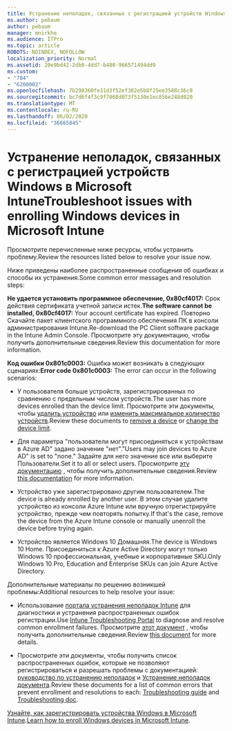 ```yaml
---
title: Устранение неполадок, связанных с регистрацией устройств Windows в Microsoft Intune
ms.author: pebaum
author: pebaum
manager: mnirkhe
ms.audience: ITPro
ms.topic: article
ROBOTS: NOINDEX, NOFOLLOW
localization_priority: Normal
ms.assetid: 20e9bd42-2db0-4dd7-b480-966571494dd9
ms.custom:
- "784"
- "6200002"
ms.openlocfilehash: 7b298360fe31d3f52ef382e5b8f25ee3588c36c8
ms.sourcegitcommit: bc7d6f4f3c9f7060d073f5130e1ec856e248d020
ms.translationtype: MT
ms.contentlocale: ru-RU
ms.lasthandoff: 06/02/2020
ms.locfileid: "36665845"
---
```

# <a name="troubleshoot-issues-with-enrolling-windows-devices-in-microsoft-intune"></a><span data-ttu-id="01fc1-102">Устранение неполадок, связанных с регистрацией устройств Windows в Microsoft Intune</span><span class="sxs-lookup"><span data-stu-id="01fc1-102">Troubleshoot issues with enrolling Windows devices in Microsoft Intune</span></span>

<span data-ttu-id="01fc1-103">Просмотрите перечисленные ниже ресурсы, чтобы устранить проблему.</span><span class="sxs-lookup"><span data-stu-id="01fc1-103">Review the resources listed below to resolve your issue now.</span></span>
  
<span data-ttu-id="01fc1-104">Ниже приведены наиболее распространенные сообщения об ошибках и способы их устранения.</span><span class="sxs-lookup"><span data-stu-id="01fc1-104">Some common error messages and resolution steps:</span></span>
  
 <span data-ttu-id="01fc1-105">**Не удается установить программное обеспечение, 0x80cf4017:** Срок действия сертификата учетной записи истек.</span><span class="sxs-lookup"><span data-stu-id="01fc1-105">**The software cannot be installed, 0x80cf4017:** Your account certificate has expired.</span></span> <span data-ttu-id="01fc1-106">Повторно Скачайте пакет клиентского программного обеспечения ПК в консоли администрирования Intune.</span><span class="sxs-lookup"><span data-stu-id="01fc1-106">Re-download the PC Client software package in the Intune Admin Console.</span></span> <span data-ttu-id="01fc1-107">Просмотрите эту документацию, чтобы получить дополнительные сведения.</span><span class="sxs-lookup"><span data-stu-id="01fc1-107">Review this documentation for more information.</span></span>
  
 <span data-ttu-id="01fc1-108">**Код ошибки 0x801c0003:** Ошибка может возникать в следующих сценариях:</span><span class="sxs-lookup"><span data-stu-id="01fc1-108">**Error code 0x801c0003:** The error can occur in the following scenarios:</span></span>
  
-  <span data-ttu-id="01fc1-109">У пользователя больше устройств, зарегистрированных по сравнению с предельным числом устройств.</span><span class="sxs-lookup"><span data-stu-id="01fc1-109">The user has more devices enrolled than the device limit.</span></span> <span data-ttu-id="01fc1-110">Просмотрите эти документы, чтобы [удалить устройство](https://docs.microsoft.com/intune/devices-wipe) или [изменить максимальное количество устройств](https://docs.microsoft.com/intune/enrollment-restrictions-set#set-device-limit-restrictions).</span><span class="sxs-lookup"><span data-stu-id="01fc1-110">Review these documents to [remove a device](https://docs.microsoft.com/intune/devices-wipe) or [change the device limit](https://docs.microsoft.com/intune/enrollment-restrictions-set#set-device-limit-restrictions).</span></span>

-  <span data-ttu-id="01fc1-111">Для параметра "пользователи могут присоединяться к устройствам в Azure AD" задано значение "нет".</span><span class="sxs-lookup"><span data-stu-id="01fc1-111">"Users may join devices to Azure AD" is set to "none."</span></span> <span data-ttu-id="01fc1-112">Задайте для него значение все или выберите Пользователи.</span><span class="sxs-lookup"><span data-stu-id="01fc1-112">Set it to all or select users.</span></span> <span data-ttu-id="01fc1-113">Просмотрите [эту документацию](https://docs.microsoft.com/azure/active-directory/device-management-azure-portal#configure-device-settings) , чтобы получить дополнительные сведения.</span><span class="sxs-lookup"><span data-stu-id="01fc1-113">Review [this documentation](https://docs.microsoft.com/azure/active-directory/device-management-azure-portal#configure-device-settings) for more information.</span></span>

-  <span data-ttu-id="01fc1-114">Устройство уже зарегистрировано другим пользователем.</span><span class="sxs-lookup"><span data-stu-id="01fc1-114">The device is already enrolled by another user.</span></span> <span data-ttu-id="01fc1-115">В этом случае удалите устройство из консоли Azure Intune или вручную отрегистрируйте устройство, прежде чем повторять попытку.</span><span class="sxs-lookup"><span data-stu-id="01fc1-115">If that's the case, remove the device from the Azure Intune console or manually unenroll the device before trying again.</span></span>

-  <span data-ttu-id="01fc1-116">Устройство является Windows 10 Домашняя.</span><span class="sxs-lookup"><span data-stu-id="01fc1-116">The device is Windows 10 Home.</span></span> <span data-ttu-id="01fc1-117">Присоединиться к Azure Active Directory могут только Windows 10 профессиональная, учебные и корпоративные SKU.</span><span class="sxs-lookup"><span data-stu-id="01fc1-117">Only Windows 10 Pro, Education and Enterprise SKUs can join Azure Active Directory.</span></span>

<span data-ttu-id="01fc1-118">Дополнительные материалы по решению возникшей проблемы:</span><span class="sxs-lookup"><span data-stu-id="01fc1-118">Additional resources to help resolve your issue:</span></span>
  
-  <span data-ttu-id="01fc1-119">Использование [портала устранения неполадок Intune](https://devicemanagement.microsoft.com/#blade/Microsoft_Intune_DeviceSettings/TroubleshootBlade) для диагностики и устранения распространенных ошибок регистрации.</span><span class="sxs-lookup"><span data-stu-id="01fc1-119">Use [Intune Troubleshooting Portal](https://devicemanagement.microsoft.com/#blade/Microsoft_Intune_DeviceSettings/TroubleshootBlade) to diagnose and resolve common enrollment failures.</span></span> <span data-ttu-id="01fc1-120">Просмотрите [этот документ](https://docs.microsoft.com/intune/help-desk-operators) , чтобы получить дополнительные сведения.</span><span class="sxs-lookup"><span data-stu-id="01fc1-120">Review [this document](https://docs.microsoft.com/intune/help-desk-operators) for more details.</span></span>

-  <span data-ttu-id="01fc1-121">Просмотрите эти документы, чтобы получить список распространенных ошибок, которые не позволяют регистрироваться и разрешать проблемы с документацией: [руководство по устранению неполадок](https://support.microsoft.com/help/4089533/troubleshooting-windows-device-enrollment-problems-in-microsoft-intune) и [Устранение неполадок документа](https://docs.microsoft.com/intune-classic/troubleshoot/troubleshoot-device-enrollment-in-intune).</span><span class="sxs-lookup"><span data-stu-id="01fc1-121">Review these documents for a list of common errors that prevent enrollment and resolutions to each: [Troubleshooting guide](https://support.microsoft.com/help/4089533/troubleshooting-windows-device-enrollment-problems-in-microsoft-intune) and [Troubleshooting doc](https://docs.microsoft.com/intune-classic/troubleshoot/troubleshoot-device-enrollment-in-intune).</span></span>

<span data-ttu-id="01fc1-122">[Узнайте, как зарегистрировать устройства Windows в Microsoft Intune](https://docs.microsoft.com/intune/windows-enroll).</span><span class="sxs-lookup"><span data-stu-id="01fc1-122">[Learn how to enroll Windows devices in Microsoft Intune](https://docs.microsoft.com/intune/windows-enroll).</span></span>
